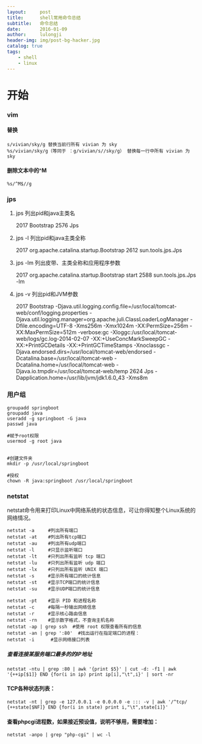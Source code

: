 ```yaml
---
layout:     post
title:      shell常用命令总结
subtitle:   命令总结
date:       2016-01-09
author:     lulongji
header-img: img/post-bg-hacker.jpg
catalog: true
tags:
    - shell
    - linux
---
```


# 开始


### vim 
#### 替换
    s/vivian/sky/g 替换当前行所有 vivian 为 sky 
    %s/vivian/sky/g（等同于 ：g/vivian/s//sky/g） 替换每一行中所有 vivian 为 sky 

#### 删除文本中的^M 
    %s/^M$//g 

### jps
1. jps
列出pid和java主类名

    2017 Bootstrap
    2576 Jps

2. jps -l
列出pid和java主类全称

    2017 org.apache.catalina.startup.Bootstrap
    2612 sun.tools.jps.Jps

3. jps -lm
列出皮带、主类全称和应用程序参数

    2017 org.apache.catalina.startup.Bootstrap start
    2588 sun.tools.jps.Jps -lm

4. jps -v
列出pid和JVM参数

    2017 Bootstrap -Djava.util.logging.config.file=/usr/local/tomcat-web/conf/logging.properties -Djava.util.logging.manager=org.apache.juli.ClassLoaderLogManager -Dfile.encoding=UTF-8 -Xms256m -Xmx1024m -XX:PermSize=256m -XX:MaxPermSize=512m -verbose:gc -Xloggc:/usr/local/tomcat-web/logs/gc.log-2014-02-07 -XX:+UseConcMarkSweepGC -XX:+PrintGCDetails -XX:+PrintGCTimeStamps -Xnoclassgc -Djava.endorsed.dirs=/usr/local/tomcat-web/endorsed -Dcatalina.base=/usr/local/tomcat-web -Dcatalina.home=/usr/local/tomcat-web -Djava.io.tmpdir=/usr/local/tomcat-web/temp
    2624 Jps -Dapplication.home=/usr/lib/jvm/jdk1.6.0_43 -Xms8m
    
### 用户组

    groupadd springboot
    groupadd java
    useradd -g springboot -G java
    passwd java

    #赋予root权限
    usermod -g root java


    #创建文件夹
    mkdir -p /usr/local/springboot

    #授权
    chown -R java:springboot /usr/local/springboot


### netstat
netstat命令用来打印Linux中网络系统的状态信息，可让你得知整个Linux系统的网络情况。


    netstat -a     #列出所有端口
    netstat -at    #列出所有tcp端口
    netstat -au    #列出所有udp端口
    netstat -l     #只显示监听端口
    netstat -lt    #只列出所有监听 tcp 端口
    netstat -lu    #只列出所有监听 udp 端口
    netstat -lx    #只列出所有监听 UNIX 端口
    netstat -s     #显示所有端口的统计信息
    netstat -st    #显示TCP端口的统计信息
    netstat -su    #显示UDP端口的统计信息

    netstat -pt    #显示 PID 和进程名称
    netstat -c     #每隔一秒输出网络信息
    netstat -r     #显示核心路由信息
    netstat -rn    #显示数字格式，不查询主机名称
    netstat -ap | grep ssh  #使用 root 权限查看所有的信息
    netstat -an | grep ':80'  #找出运行在指定端口的进程：
    netstat -i      #显示网络接口列表


##### 查看连接某服务端口最多的的IP地址
    netstat -ntu | grep :80 | awk '{print $5}' | cut -d: -f1 | awk '{++ip[$1]} END {for(i in ip) print ip[i],"\t",i}' | sort -nr 

#### TCP各种状态列表：
    netstat -nt | grep -e 127.0.0.1 -e 0.0.0.0 -e ::: -v | awk '/^tcp/ {++state[$NF]} END {for(i in state) print i,"\t",state[i]}'

#### 查看phpcgi进程数，如果接近预设值，说明不够用，需要增加：
    netstat -anpo | grep "php-cgi" | wc -l



    
